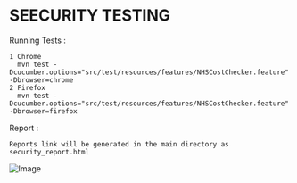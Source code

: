 # SEECURITY TESTING


 Running Tests :

    1 Chrome
      mvn test -Dcucumber.options="src/test/resources/features/NHSCostChecker.feature" -Dbrowser=chrome 
    2 Firefox
      mvn test -Dcucumber.options="src/test/resources/features/NHSCostChecker.feature" -Dbrowser=firefox



 Report :

    Reports link will be generated in the main directory as security_report.html
   ![Image](https://github.com/user-attachments/assets/245a9e26-48df-4530-89c5-798b21c69ec8)


